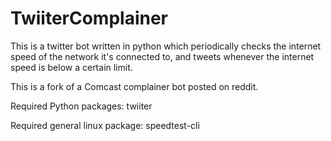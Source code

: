 # TwiiterComplainer
This is a twitter bot written in python which periodically checks the internet speed of the network it's connected to, and tweets whenever the internet speed is below a certain limit.

This is a fork of a Comcast complainer bot posted on reddit.

Required Python packages: twiiter


Required general linux package: speedtest-cli
